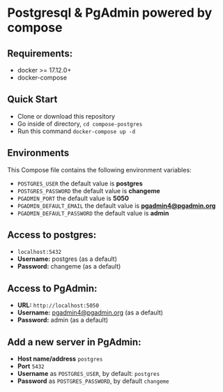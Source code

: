 # Postgresql & PgAdmin powered by compose

## Requirements:

- docker >= 17.12.0+
- docker-compose

## Quick Start

- Clone or download this repository
- Go inside of directory, `cd compose-postgres`
- Run this command `docker-compose up -d`

## Environments

This Compose file contains the following environment variables:

- `POSTGRES_USER` the default value is **postgres**
- `POSTGRES_PASSWORD` the default value is **changeme**
- `PGADMIN_PORT` the default value is **5050**
- `PGADMIN_DEFAULT_EMAIL` the default value is **pgadmin4@pgadmin.org**
- `PGADMIN_DEFAULT_PASSWORD` the default value is **admin**

## Access to postgres:

- `localhost:5432`
- **Username:** postgres (as a default)
- **Password:** changeme (as a default)

## Access to PgAdmin:

- **URL:** `http://localhost:5050`
- **Username:** pgadmin4@pgadmin.org (as a default)
- **Password:** admin (as a default)

## Add a new server in PgAdmin:

- **Host name/address** `postgres`
- **Port** `5432`
- **Username** as `POSTGRES_USER`, by default: `postgres`
- **Password** as `POSTGRES_PASSWORD`, by default `changeme`
